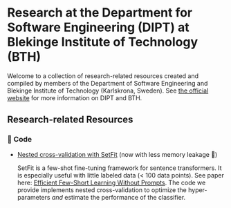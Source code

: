 # Research at the Department for Software Engineering (DIPT) at Blekinge Institute of Technology (BTH) 

Welcome to a collection of research-related resources created and compiled by members of the Department of Software Engineering and Blekinge Institute of Technology (Karlskrona, Sweden). See [the official website](https://www.bth.se/eng/about-bth/departments/softwareengineering/) for more information on DIPT and BTH.

## Research-related Resources

### 💾 Code


- [Nested cross-validation with SetFit](https://github.com/bth-dipt-research/SVAR/tree/main/setfitclassifier) (now with less memory leakage 🥳)

    SetFit is a few-shot fine-tuning framework for sentence transformers. It is especially useful with little labeled data (< 100 data points). See paper here: [Efficient Few-Short Learning Without Prompts](https://arxiv.org/abs/2209.11055). The code we provide implements nested cross-validation to optimize the hyper-parameters *and* estimate the performance of the classifier.
